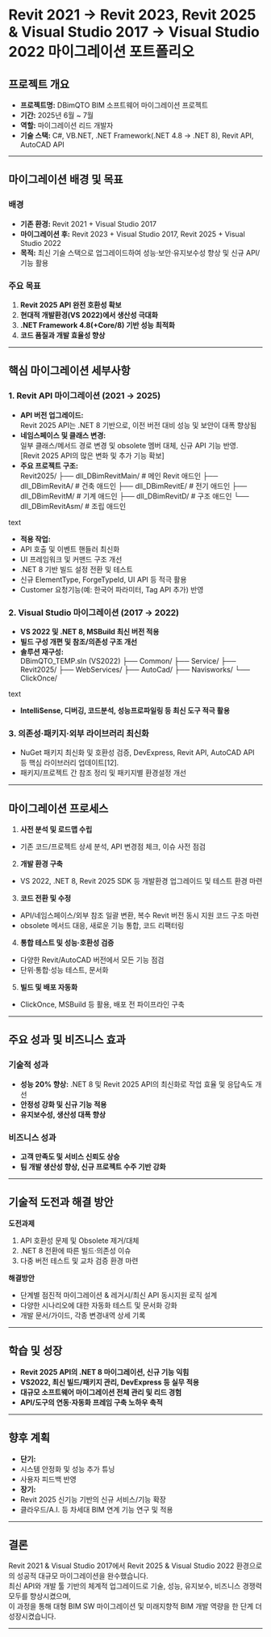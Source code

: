 # Revit 2021 → Revit 2023, Revit 2025 & Visual Studio 2017 → Visual Studio 2022 마이그레이션 포트폴리오

## 프로젝트 개요

- **프로젝트명:** DBimQTO BIM 소프트웨어 마이그레이션 프로젝트
- **기간:** 2025년 6월 ~ 7월
- **역할:** 마이그레이션 리드 개발자
- **기술 스택:** C#, VB.NET, .NET Framework(.NET 4.8 → .NET 8), Revit API, AutoCAD API

---

## 마이그레이션 배경 및 목표

### 배경  
- **기존 환경:** Revit 2021 + Visual Studio 2017  
- **마이그레이션 후:** Revit 2023 + Visual Studio 2017, Revit 2025 + Visual Studio 2022  
- **목적:** 최신 기술 스택으로 업그레이드하여 성능·보안·유지보수성 향상 및 신규 API/기능 활용

### 주요 목표
1. **Revit 2025 API 완전 호환성 확보**
2. **현대적 개발환경(VS 2022)에서 생산성 극대화**
3. **.NET Framework 4.8(+Core/8) 기반 성능 최적화**
4. **코드 품질과 개발 효율성 향상**

---

## 핵심 마이그레이션 세부사항

### 1. Revit API 마이그레이션 (2021 → 2025)

- **API 버전 업그레이드:**  
  Revit 2025 API는 .NET 8 기반으로, 이전 버전 대비 성능 및 보안이 대폭 향상됨
- **네임스페이스 및 클래스 변경:**  
  일부 클래스/메서드 경로 변경 및 obsolete 멤버 대체, 신규 API 기능 반영.  
  [Revit 2025 API의 많은 변화 및 추가 기능 확보]
- **주요 프로젝트 구조:**  
Revit2025/
├── dll_DBimRevitMain/ # 메인 Revit 애드인
├── dll_DBimRevitA/ # 건축 애드인
├── dll_DBimRevitE/ # 전기 애드인
├── dll_DBimRevitM/ # 기계 애드인
├── dll_DBimRevitD/ # 구조 애드인
└── dll_DBimRevitAsm/ # 조립 애드인

text
- **적용 작업:**  
- API 호출 및 이벤트 핸들러 최신화  
- UI 프레임워크 및 커맨드 구조 개선  
- .NET 8 기반 빌드 설정 전환 및 테스트
- 신규 ElementType, ForgeTypeId, UI API 등 적극 활용
- Customer 요청기능(예: 한국어 파라미터, Tag API 추가) 반영

### 2. Visual Studio 마이그레이션 (2017 → 2022)

- **VS 2022 및 .NET 8, MSBuild 최신 버전 적용**  
- **빌드 구성 개편 및 참조/의존성 구조 개선**
- **솔루션 재구성:**  
DBimQTO_TEMP.sln (VS2022)
├── Common/
├── Service/
├── Revit2025/
├── WebServices/
├── AutoCad/
├── Navisworks/
└── ClickOnce/

text
- **IntelliSense, 디버깅, 코드분석, 성능프로파일링 등 최신 도구 적극 활용**

### 3. 의존성·패키지·외부 라이브러리 최신화

- NuGet 패키지 최신화 및 호환성 검증, DevExpress, Revit API, AutoCAD API 등 핵심 라이브러리 업데이트[12].
- 패키지/프로젝트 간 참조 정리 및 패키지별 환경설정 개선

---

## 마이그레이션 프로세스

1. **사전 분석 및 로드맵 수립**
 - 기존 코드/프로젝트 상세 분석, API 변경점 체크, 이슈 사전 점검
2. **개발 환경 구축**
 - VS 2022, .NET 8, Revit 2025 SDK 등 개발환경 업그레이드 및 테스트 환경 마련
3. **코드 전환 및 수정**
 - API/네임스페이스/외부 참조 일괄 변환, 복수 Revit 버전 동시 지원 코드 구조 마련
 - obsolete 메서드 대응, 새로운 기능 통합, 코드 리팩터링
4. **통합 테스트 및 성능·호환성 검증**
 - 다양한 Revit/AutoCAD 버전에서 모든 기능 점검
 - 단위·통합·성능 테스트, 문서화
5. **빌드 및 배포 자동화**
 - ClickOnce, MSBuild 등 활용, 배포 전 파이프라인 구축

---

## 주요 성과 및 비즈니스 효과

### 기술적 성과
- **성능 20% 향상:** .NET 8 및 Revit 2025 API의 최신화로 작업 효율 및 응답속도 개선
- **안정성 강화 및 신규 기능 적용**  
- **유지보수성, 생산성 대폭 향상**

### 비즈니스 성과
- **고객 만족도 및 서비스 신뢰도 상승**
- **팀 개발 생산성 향상, 신규 프로젝트 수주 기반 강화**

---

## 기술적 도전과 해결 방안

**도전과제**
1. API 호환성 문제 및 Obsolete 제거/대체
2. .NET 8 전환에 따른 빌드·의존성 이슈
3. 다중 버전 테스트 및 교차 검증 환경 마련

**해결방안**
- 단계별 점진적 마이그레이션 & 레거시/최신 API 동시지원 로직 설계
- 다양한 시나리오에 대한 자동화 테스트 및 문서화 강화
- 개발 문서/가이드, 각종 변경내역 상세 기록

---

## 학습 및 성장

- **Revit 2025 API의 .NET 8 마이그레이션, 신규 기능 익힘**
- **VS2022, 최신 빌드/패키지 관리, DevExpress 등 실무 적용**
- **대규모 소프트웨어 마이그레이션 전체 관리 및 리드 경험**
- **API/도구의 연동·자동화 프레임 구축 노하우 축적**

---

## 향후 계획

- **단기:**  
- 시스템 안정화 및 성능 추가 튜닝  
- 사용자 피드백 반영  
- **장기:**  
- Revit 2025 신기능 기반의 신규 서비스/기능 확장  
- 클라우드/A.I. 등 차세대 BIM 연계 기능 연구 및 적용

---

## 결론

Revit 2021 & Visual Studio 2017에서 Revit 2025 & Visual Studio 2022 환경으로의 성공적 대규모 마이그레이션을 완수했습니다.  
최신 API와 개발 툴 기반의 체계적 업그레이드로 기술, 성능, 유지보수, 비즈니스 경쟁력 모두를 향상시켰으며,  
이 과정을 통해 대형 BIM SW 마이그레이션 및 미래지향적 BIM 개발 역량을 한 단계 더 성장시켰습니다.

---
